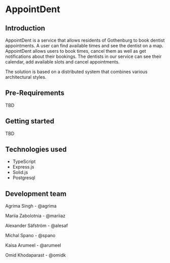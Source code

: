 # AppointDent

## Introduction

AppointDent is a service that allows residents of Gothenburg to book dentist appointments. A user can find available times and see the dentist on a map. AppointDent allows users to book times, cancel them as well as get notifications about their bookings. The dentists in our service can see their calendar, add available slots and cancel appointments.

The solution is based on a distributed system that combines various architectural styles. ​

## Pre-Requirements
TBD
## Getting started
TBD
## Technologies used

- TypeScript
- Express.js
- Solid.js
- Postgresql


## Development team
Agrima Singh - @agrima 

Mariia Zabolotnia - @mariiaz

Alexander Säfström - @alesaf

Michal Spano - @spano

Kaisa Arumeel - @arumeel

Omid Khodaparast - @omidk


